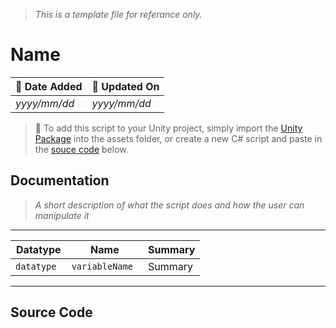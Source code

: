 > *This is a template file for referance only.*
# Name

| 📆 Date Added | 📆 Updated On |
|-|-|
|*yyyy/mm/dd*|*yyyy/mm/dd*|

> :paperclip: To add this script to your Unity project, simply import the [Unity Package](./) into the assets folder, or create a new C# script and paste in the [souce code](./specs.md#source-code) below.

## Documentation
> *A short description of what the script does and how the user can manipulate it*
---
| Datatype | Name | Summary |
|-|-|-|
| `datatype ` | `variableName ` | Summary |
---
## Source Code
``` cs

```